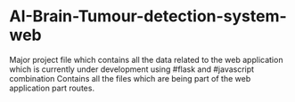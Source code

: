 # AI-Brain-Tumour-detection-system-web
Major project file which contains all the data related to the web application which is currently under development using #flask and #javascript combination 
Contains all the files which are being part of the web application part routes. 
